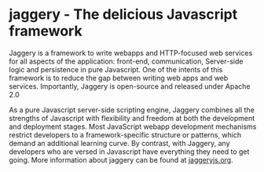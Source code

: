 jaggery - The delicious Javascript framework
============================================

Jaggery is a framework to write webapps and HTTP-focused web services for all aspects of the application: front-end, communication, Server-side logic and persistence in pure Javascript. One of the intents of this framework is to reduce the gap between writing web apps and web services. Importantly, Jaggery is open-source and released under Apache 2.0

As a pure Javascript server-side scripting engine, Jaggery combines all the strengths of Javascript with flexibility and freedom at both the development and deployment stages. Most JavaScript webapp development mechanisms restrict developers to a framework-specific structure or patterns, which demand an additional learning curve. By contrast, with Jaggery, any developers who are versed in Javascript have everything they need to get going. More information about jaggery can be found at [jaggeryjs.org](http://jaggeryjs.org).
